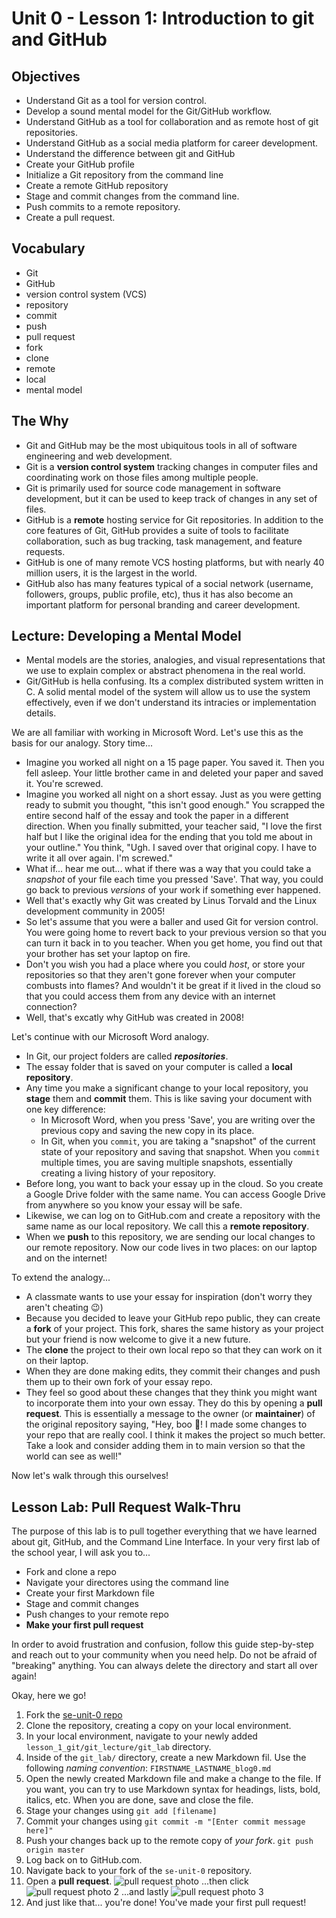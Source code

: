 # Unit 0 - Lesson 1: Introduction to git and GitHub

## Objectives
* Understand Git as a tool for version control.
* Develop a sound mental model for the Git/GitHub workflow.
* Understand GitHub as a tool for collaboration and as remote host of git repositories.
* Understand GitHub as a social media platform for career development.
* Understand the difference between git and GitHub
* Create your GitHub profile
* Initialize a Git repository from the command line
* Create a remote GitHub repository
* Stage and commit changes from the command line.
* Push commits to a remote repository.
* Create a pull request.

## Vocabulary
* Git
* GitHub
* version control system (VCS)
* repository
* commit
* push
* pull request
* fork
* clone
* remote
* local
* mental model

## The Why
* Git and GitHub may be the most ubiquitous tools in all of software engineering and web development.
* Git is a **version control system** tracking changes in computer files and coordinating work on those files among multiple people.
* Git is primarily used for source code management in software development, but it can be used to keep track of changes in any set of files.
* GitHub is a **remote** hosting service for Git repositories. In addition to the core features of Git, GitHub provides a suite of tools to facilitate collaboration, such as bug tracking, task management, and feature requests.
* GitHub is one of many remote VCS hosting platforms, but with nearly 40 million users, it is the largest in the world.
* GitHub also has many features typical of a social network (username, followers, groups, public profile, etc), thus it has also become an important platform for personal branding and career development.

## Lecture: Developing a Mental Model
*  Mental models are the stories, analogies, and visual representations that we use to explain complex or abstract phenomena in the real world.
* Git/GitHub is hella confusing. Its a complex distributed system written in C. A solid mental model of the system will allow us to use the system effectively, even if we don't understand its intracies or implementation details.

We are all familiar with working in Microsoft Word. Let's use this as the basis for our analogy. Story time...

* Imagine you worked all night on a 15 page paper. You saved it. Then you fell asleep. Your little brother came in and deleted your paper and saved it. You're screwed.
* Imagine you worked all night on a short essay. Just as you were getting ready to submit you thought, "this isn't good enough." You scrapped the entire second half of the essay and took the paper in a different direction. When you finally submitted, your teacher said, "I love the first half but I like the original idea for the ending that you told me about in your outline." You think, "Ugh. I saved over that original copy. I have to write it all over again. I'm screwed."
* What if... hear me out... what if there was a way that you could take a _snapshot_ of your file each time you pressed 'Save'. That way, you could go back to previous _versions_ of your work if something ever happened.
* Well that's exactly why Git was created by Linus Torvald and the Linux development community in 2005!
* So let's assume that you were a baller and used Git for version control. You were going home to revert back to your previous version so that you can turn it back in to you teacher. When you get home, you find out that your brother has set your laptop on fire.
* Don't you wish you had a place where you could _host_, or store your repositories so that they aren't gone forever when your computer combusts into flames? And wouldn't it be great if it lived in the cloud so that you could access them from any device with an internet connection?
* Well, that's excatly why GitHub was created in 2008!

Let's continue with our Microsoft Word analogy.
* In Git, our project folders are called **_repositories_**.
* The essay folder that is saved on your computer is called a **local repository**.
* Any time you make a significant change to your local repository, you **stage** them and **commit** them. This is like saving your document with one key difference: 
  * In Microsoft Word, when you press 'Save', you are writing over the previous copy and saving the new copy in its place. 
  * In Git, when you `commit`, you are taking a "snapshot" of the current state of your repository and saving that snapshot. When you `commit` multiple times, you are saving multiple snapshots, essentially creating a living history of your repository.
* Before long, you want to back your essay up in the cloud. So you create a Google Drive folder with the same name. You can access Google Drive from anywhere so you know your essay will be safe. 
* Likewise, we can log on to GitHub.com and create a repository with the same name as our local repository. We call this a **remote repository**.
* When we **push** to this repository, we are sending our local changes to our remote repository. Now our code lives in two places: on our laptop and on the internet!

To extend the analogy...
* A classmate wants to use your essay for inspiration (don't worry they aren't cheating :wink:)
* Because you decided to leave your GitHub repo public, they can create a **fork** of your project. This fork, shares the same history as your project but your friend is now welcome to give it a new future.
* The **clone** the project to their own local repo so that they can work on it on their laptop.
* When they are done making edits, they commit their changes and push them up to their own fork of your essay repo.
* They feel so good about these changes that they think you might want to incorporate them into your own essay. They do this by opening a **pull request**. This is essentially a message to the owner (or **maintainer**) of the original repository saying, "Hey, boo 💁! I made some changes to your repo that are really cool. I think it makes the project so much better. Take a look and consider adding them in to main version so that the world can see as well!"

Now let's walk through this ourselves!

## Lesson Lab: Pull Request Walk-Thru
The purpose of this lab is to pull together everything that we have learned about git, GitHub, and the Command Line Interface. In your very first lab of the school year, I will ask you to...
  * Fork and clone a repo
  * Navigate your directores using the command line
  * Create your first Markdown file
  * Stage and commit changes
  * Push changes to your remote repo
  * **Make your first pull request**

In order to avoid frustration and confusion, follow this guide step-by-step and reach out to your community when you need help. Do not be afraid of "breaking" anything. You can always delete the directory and start all over again!

Okay, here we go!

1. Fork the [se-unit-0 repo](https://github.com/The-Marcy-Lab-School/se-unit-0/)
2. Clone the repository, creating a copy on your local environment.
3. In your local environment, navigate to your newly added `lesson_1_git/git_lecture/git_lab` directory.
4. Inside of the `git_lab/` directory, create a new Markdown fil. Use the following _naming convention_: `FIRSTNAME_LASTNAME_blog0.md`
5. Open the newly created Markdown file and make a change to the file. If you want, you can try to use Markdown syntax for headings, lists, bold, italics, etc. When you are done, save and close the file.
6. Stage your changes using `git add [filename]`
7. Commit your changes using `git commit -m "[Enter commit message here]"`
8. Push your changes back up to the remote copy of _your fork_. `git push origin master`
9. Log back on to GitHub.com.
10. Navigate back to your fork of the `se-unit-0` repository. 
11. Open a **pull request**. ![pull request photo](./pull_request.png) 
    ...then click ![pull request photo 2](./pull_request2.png)
    ...and lastly ![pull request photo 3](./pull_request3.png)
12. And just like that... you're done! You've made your first pull request!

